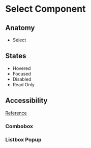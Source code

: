 # Select Component

## Anatomy

-   Select

## States

-   Hovered
-   Focused
-   Disabled
-   Read Only

## Accessibility

[Reference](https://www.w3.org/WAI/ARIA/apg/patterns/combobox/)

### Combobox

### Listbox Popup
